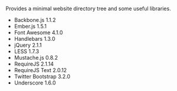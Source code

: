 

Provides a minimal website directory tree and some useful libraries.

* Backbone.js 1.1.2
* Ember.js 1.5.1
* Font Awesome 4.1.0
* Handlebars 1.3.0
* jQuery 2.1.1
* LESS 1.7.3
* Mustache.js 0.8.2
* RequireJS 2.1.14
* RequireJS Text 2.0.12
* Twitter Bootstrap 3.2.0
* Underscore 1.6.0

